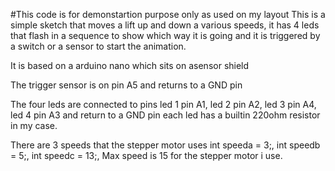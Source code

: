 #This code is for demonstartion purpose only as used on my layout
This is a simple sketch that moves a lift up and down a various speeds, it has 4 leds that flash in a sequence to show which way it is going and it is triggered by a switch or a sensor to start the animation.

It is based on a arduino nano which sits on asensor shield

The trigger sensor is on pin  A5 and returns to a GND pin

The four leds are connected to pins
led 1 pin A1, led 2 pin A2, led 3 pin A4, led 4 pin A3 and return to a GND pin each led has a builtin 220ohm resistor in my case.


There are 3 speeds that the stepper motor uses int speeda = 3;, int speedb = 5;, int speedc = 13;, Max speed is 15 for the stepper motor i use.



